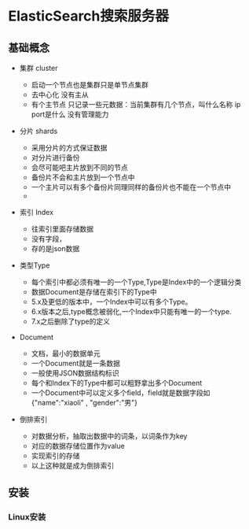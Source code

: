 # ElasticSearch搜索服务器


## 基础概念
- 集群 cluster 
  - 启动一个节点也是集群只是单节点集群
  - 去中心化 没有主从
  - 有个主节点 只记录一些元数据：当前集群有几个节点，叫什么名称 ip port是什么 没有管理能力
- 分片 shards
  - 采用分片的方式保证数据
  - 对分片进行备份
  - 会尽可能吧主片放到不同的节点
  - 备份片不会和主片放到一个节点中
  - 一个主片可以有多个备份片同理同样的备份片也不能在一个节点中
  - 
- 索引 Index
  - 往索引里面存储数据
  - 没有字段，
  - 存的是json数据
- 类型Type
  - 每个索引中都必须有唯一的一个Type,Type是Index中的一个逻辑分类
  - 数据Document是存储在索引下的Type中
  - 5.x及更低的版本中，一个Index中可以有多个Type。
  - 6.x版本之后,type概念被弱化,一个Index中只能有唯一的一个type.
  - 7.x之后删除了type的定义
- Document
  - 文档，最小的数据单元
  - 一个Document就是一条数据
  - 一般使用JSON数据结构标识
  - 每个和Index下的Type中都可以粗野拿出多个Document
  - 一个Document中可以定义多个field，field就是数据字段如{"name":"xiaoli" , "gender":"男"}
  
- 倒排索引
  - 对数据分析，抽取出数据中的词条，以词条作为key
  - 对应的数据存储位置作为value
  - 实现索引的存储
  - 以上这种就是成为倒排索引


## 安装

### Linux安装














